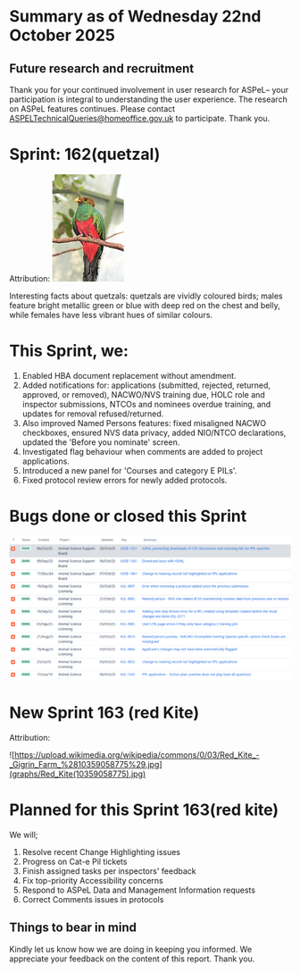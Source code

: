 # Summary as of Wednesday 22nd October 2025



## Future research and recruitment 

Thank you for your continued involvement in user research for ASPeL– your participation is integral to understanding the user experience. The research on ASPeL features continues. Please contact ASPELTechnicalQueries@homeoffice.gov.uk to participate. Thank you.  
 
# Sprint: 162(quetzal)









Attribution:
![Flickr user chdwckvnstrsslhm . Photo uploaded to commons by user ltshears, CC BY 2.0 <https://creativecommons.org/licenses/by/2.0>, via Wikimedia Commons](graphs/Quetzal.jpg)











Interesting facts about quetzals: quetzals are vividly coloured birds; males feature bright metallic green or blue with deep red on the chest and belly, while females have less vibrant hues of similar colours.

# This Sprint, we:
1)	Enabled HBA document replacement without amendment.
2)	Added notifications for: applications (submitted, rejected, returned, approved, or removed), NACWO/NVS training due, HOLC role and inspector submissions, NTCOs and nominees    overdue training, and updates for removal refused/returned.
3)	Also improved Named Persons features: fixed misaligned NACWO checkboxes, ensured NVS data privacy, added NIO/NTCO declarations, updated the 'Before you nominate' screen.
4)	Investigated flag behaviour when comments are added to project applications.
5)	Introduced a new panel for 'Courses and category E PILs'.
6)	Fixed protocol review errors for newly added protocols.


# Bugs done or closed this Sprint
![bugs fixed 22102025](graphs/Bugs22102025.png)






 














# New Sprint 163 (red Kite)











Attribution:

![https://upload.wikimedia.org/wikipedia/commons/0/03/Red_Kite_-_Gigrin_Farm_%2810359058775%29.jpg](graphs/Red_Kite(10359058775).jpg)














# Planned for this Sprint 163(red kite)
We will;

1)	Resolve recent Change Highlighting issues
2) Progress on Cat-e Pil tickets
3) Finish assigned tasks per inspectors' feedback
4)	Fix top-priority Accessibility concerns
5)	Respond to ASPeL Data and Management Information requests
6)	Correct Comments issues in protocols


  
   
   

   

## Things to bear in mind
Kindly let us know how we are doing in keeping you informed. We appreciate your feedback on the content of this report. Thank you.







